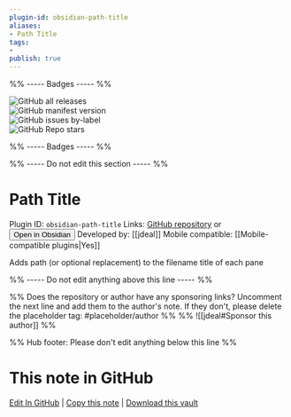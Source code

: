 ```yaml
---
plugin-id: obsidian-path-title
aliases:
- Path Title
tags: 
- 
publish: true
---
```


%% ----- Badges ----- %%

![GitHub all releases](https://img.shields.io/github/downloads/jdeal/obsidian-path-title-plugin/total?color=573E7A&logo=github&style=for-the-badge)   
![GitHub manifest version](https://img.shields.io/github/manifest-json/v/jdeal/obsidian-path-title-plugin?color=573E7A&logo=github&style=for-the-badge)   
![GitHub issues by-label](https://img.shields.io/github/issues/jdeal/obsidian-path-title-plugin/help%20wanted?color=573E7A&logo=github&style=for-the-badge)   
![GitHub Repo stars](https://img.shields.io/github/stars/jdeal/obsidian-path-title-plugin?color=573E7A&logo=github&style=for-the-badge)

%% ----- Badges ----- %%

%% ----- Do not edit this section ----- %%

# Path Title

Plugin ID: `obsidian-path-title`
Links: [GitHub repository](https://github.com/jdeal/obsidian-path-title-plugin) or [<button id=HH>Open in Obsidian</button>](obsidian://show-plugin?id=obsidian-path-title)
Developed by: [[jdeal]]
Mobile compatible: [[Mobile-compatible plugins|Yes]]

Adds path (or optional replacement) to the filename title of each pane

%% ----- Do not edit anything above this line ----- %% 

%% Does the repository or author have any sponsoring links? Uncomment the next line and add them to the author's note. If they don't, please delete the placeholder tag: #placeholder/author %%
%% ![[jdeal#Sponsor this author]] %%

%% Hub footer: Please don't edit anything below this line %%

# This note in GitHub

<span class="git-footer">[Edit In GitHub](https://github.dev/obsidian-community/obsidian-hub/blob/main/02%20-%20Community%20Expansions/02.05%20All%20Community%20Expansions/Plugins/obsidian-path-title.md "git-hub-edit-note") | [Copy this note](https://raw.githubusercontent.com/obsidian-community/obsidian-hub/main/02%20-%20Community%20Expansions/02.05%20All%20Community%20Expansions/Plugins/obsidian-path-title.md "git-hub-copy-note") | [Download this vault](https://github.com/obsidian-community/obsidian-hub/archive/refs/heads/main.zip "git-hub-download-vault") </span>
